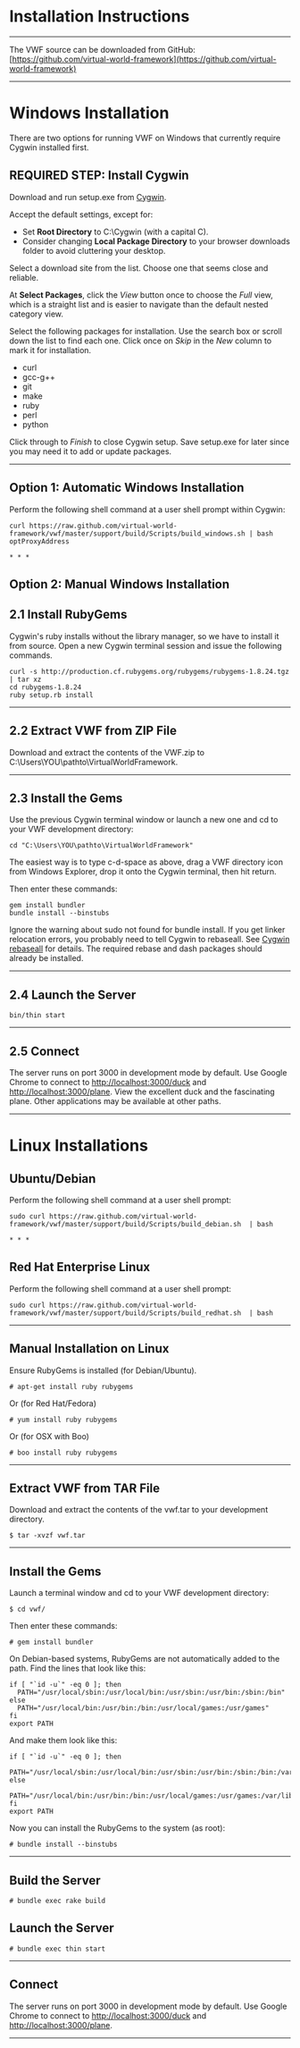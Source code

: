 Installation Instructions
==========================
--------------------------

The VWF source can be downloaded from GitHub: [https://github.com/virtual-world-framework](https://github.com/virtual-world-framework)

--------------------------


Windows Installation
==============
There are two options for running VWF on Windows that currently require Cygwin installed first.  

REQUIRED STEP: Install Cygwin
--------------

Download and run setup.exe from [Cygwin](http://www.cygwin.com/install.html).

Accept the default settings, except for:

*   Set **Root Directory** to C:\Cygwin (with a capital C).
*	Consider changing **Local Package Directory** to your browser downloads folder to avoid cluttering your desktop.

Select a download site from the list. Choose one that seems close and reliable.

At **Select Packages**, click the *View* button once to choose the *Full* view, which is a straight list and is easier to navigate than the default nested category view.

Select the following packages for installation. Use the search box or scroll down the list to find each one. Click once on *Skip* in the *New* column to mark it for installation.

*   curl
*   gcc-g++
* 	git
*   make
*   ruby
*   perl
*   python

Click through to *Finish* to close Cygwin setup. Save setup.exe for later since you may need it to add or update packages.

* * *
	
Option 1: Automatic Windows Installation
--------------
Perform the following shell command at a user shell prompt within Cygwin:

	curl https://raw.github.com/virtual-world-framework/vwf/master/support/build/Scripts/build_windows.sh | bash optProxyAddress

	* * *

Option 2: Manual Windows Installation
----------------

2.1 Install RubyGems
-------------------------
Cygwin's ruby installs without the library manager, so we have to install it from source. Open a new Cygwin terminal session and issue the following commands.

	curl -s http://production.cf.rubygems.org/rubygems/rubygems-1.8.24.tgz | tar xz
	cd rubygems-1.8.24
	ruby setup.rb install 

* * *	

2.2 Extract VWF from ZIP File
-------------------------

Download and extract the contents of the VWF.zip to C:\Users\YOU\pathto\VirtualWorldFramework.

* * *

2.3 Install the Gems
----------------

Use the previous Cygwin terminal window or launch a new one and cd to your VWF development directory:

	cd "C:\Users\YOU\pathto\VirtualWorldFramework"
	
The easiest way is to type c-d-space as above, drag a VWF directory icon from Windows Explorer, drop it onto the Cygwin terminal, then hit return.

Then enter these commands:

	gem install bundler
	bundle install --binstubs
	
Ignore the warning about sudo not found for bundle install. If you get linker relocation errors, you probably need to tell Cygwin to rebaseall. See [Cygwin rebaseall](http://www.heikkitoivonen.net/blog/2008/11/26/cygwin-upgrades-and-rebaseall) for details. The required rebase and dash packages should already be installed.

* * *

2.4 Launch the Server
-----------------

	bin/thin start 
	
* * *

2.5 Connect
-------

The server runs on port 3000 in development mode by default. Use Google Chrome to connect to [http://localhost:3000/duck](http://localhost:3000/duck) and [http://localhost:3000/plane](http://localhost:3000/plane). View the excellent duck and the fascinating plane. Other applications may be available at other paths.

* * *

Linux Installations
=========

Ubuntu/Debian
-------
Perform the following shell command at a user shell prompt:

	sudo curl https://raw.github.com/virtual-world-framework/vwf/master/support/build/Scripts/build_debian.sh  | bash

	* * *
	
Red Hat Enterprise Linux
-------
Perform the following shell command at a user shell prompt:

	sudo curl https://raw.github.com/virtual-world-framework/vwf/master/support/build/Scripts/build_redhat.sh  | bash
	
* * *



Manual Installation on Linux
-------
Ensure RubyGems is installed (for Debian/Ubuntu). 

	# apt-get install ruby rubygems

Or (for Red Hat/Fedora)

	# yum install ruby rubygems

Or (for OSX with Boo)

	# boo install ruby rubygems

* * *

Extract VWF from TAR File
-------------------------

Download and extract the contents of the vwf.tar to your development directory.

	$ tar -xvzf vwf.tar
	
* * *

Install the Gems
----------------

Launch a terminal window and cd to your VWF development directory:

	$ cd vwf/

Then enter these commands:

	# gem install bundler

On Debian-based systems, RubyGems are not automatically added to the path. Find the lines that look like this:

	if [ "`id -u`" -eq 0 ]; then
	  PATH="/usr/local/sbin:/usr/local/bin:/usr/sbin:/usr/bin:/sbin:/bin"
	else
	  PATH="/usr/local/bin:/usr/bin:/bin:/usr/local/games:/usr/games"
	fi
	export PATH

And make them look like this:

	if [ "`id -u`" -eq 0 ]; then
	  PATH="/usr/local/sbin:/usr/local/bin:/usr/sbin:/usr/bin:/sbin:/bin:/var/lib/gems/1.8/bin/"
	else
	  PATH="/usr/local/bin:/usr/bin:/bin:/usr/local/games:/usr/games:/var/lib/gems/1.8/bin/"
	fi
	export PATH

Now you can install the RubyGems to the system (as root):

	# bundle install --binstubs
	
* * *

Build the Server
-----------------

    # bundle exec rake build

Launch the Server
-----------------

	# bundle exec thin start
	
* * *

Connect
-------

The server runs on port 3000 in development mode by default. Use Google Chrome to connect to [http://localhost:3000/duck](http://localhost:3000/duck) and [http://localhost:3000/plane](http://localhost:3000/plane). 

* * *

